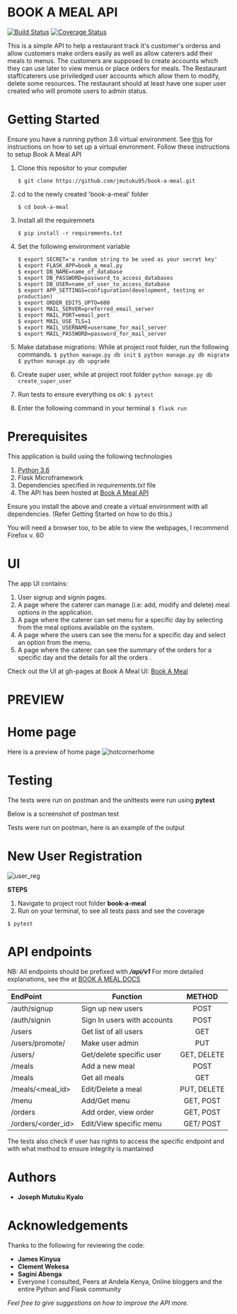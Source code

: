 # BOOK A MEAL API
[![Build Status](https://travis-ci.org/jmutuku95/book-a-meal.svg?branch=feature-db)](https://travis-ci.org/jmutuku95/book-a-meal) [![Coverage Status](https://coveralls.io/repos/github/jmutuku95/book-a-meal/badge.svg?branch=challenge3)](https://coveralls.io/github/jmutuku95/book-a-meal?branch=challenge3)

This is a simple API to help a restaurant track it's customer's orderss and allow customers make orders easily as well as allow caterers add their meals to menus.
The customers are supposed to create accounts which they can use later to view menus or place orders for meals. The Restaurant staff/caterers use priviledged user
accounts which allow them to modify, delete some resources. The restaurant should at least have one super user created who will promote users to admin status.

# Getting Started
Ensure you have a running python 3.6 virtual environment. See <a href="https://docs.python.org/3/library/venv.html"> this</a> for instructions on how to set up a virtual envronment.
Follow these instructions to setup Book A Meal API

 1. Clone this repositor to your computer
    ```
    $ git clone https://github.com/jmutuku95/book-a-meal.git
    ```

 2. cd to the newly created 'book-a-meal' folder
    ```
    $ cd book-a-meal
    ```

 3. Install all the requiremnets
    ```
    $ pip install -r requirements.txt
    ```

 3. Set the following environment variable
    ```
    $ export SECRET='a random string to be used as your secret key'
    $ export FLASK_APP=book_a_meal.py
    $ export DB_NAME=name_of_database
    $ export DB_PASSWORD=password_to_access_databases
    $ export DB_USER=name_of_user_to_access_database
    $ export APP_SETTINGS=configuration(development, testing or production)
    $ export ORDER_EDITS_UPTO=600
    $ export MAIL_SERVER=preferred_email_server
    $ export MAIL_PORT=email_port
    $ export MAIL_USE_TLS=1
    $ export MAIL_USERNAME=username_for_mail_server
    $ export MAIL_PASSWORD=password_for_mail_server
    ```
  
  4. Make database migrations: While at project root folder, run the following commands.
    ```
    $ python manage.py db init
    ```
    ```
    $ python manage.py db migrate
    ```
    ```
    $ python manage.py db upgrade
    ```

  5. Create super user, while at project root folder
    ```
    python manage.py db create_super_user
    ```

  6. Run tests to ensure everything os ok:
    ```
    $ pytest
    ```

  7. Enter the following command in your terminal
    ```
    $ flask run
    ```

# Prerequisites

This application is build using the following technologies

  1. <a href="https://www.python.org/downloads/">Python 3.6</a>
  2. Flask Microframework
  3. Dependencies specified in _requirements.txt_ file
  4. The API has been hosted at  [Book A Meal API](https://bamv2.herokuapp.com)

Ensure you install the above and create a virtual environment with all dependencies. (Refer Getting Started on how to do this.)

You will need a browser too, to be able to view the webpages, I recommend Firefox v. 60

# UI

The app UI  contains:

  1. User signup and signin pages.
  2. A page where the caterer can manage (i.e: add, modify and delete) meal options in the application.
  3. A page where the caterer can set menu for a specific day by selecting from the meal options available on the system.
  4. A page where the users can see the menu for a specific day and select an option from the menu.
  5. A page where the caterer can see the summary of the orders for a specific day and the details for all the orders .

Check out the UI at gh-pages at Book A Meal UI: [Book A Meal](https://jmutuku95.github.io/book-a-meal/UI/startpage.html)

# PREVIEW
  # Home page
Here is a preview of home page
![hotcornerhome](https://user-images.githubusercontent.com/28805113/39204996-233f0b4a-4802-11e8-8a1b-9283be8653ec.png)

# Testing
The tests were run on postman and the unittests were run using  **pytest**

Below is a screenshot of postman test

 Tests were run on postman, here is an example of the output

  # New User Registration
![user_reg](https://user-images.githubusercontent.com/28805113/39317984-8e728296-4985-11e8-89c7-ca5bb36b6c04.jpg)
 

**STEPS**
 1. Navigate to project root folder **book-a-meal**
 2. Run on your terminal, to see all tests pass and see the coverage
   ```
   $ pytest
   ```

# API endpoints
NB: All endpoints should be prefixed with **_/api/v1_**
For more detailed explanations, see the at [BOOK A MEAL DOCS](https://bookameal0.docs.apiary.io/#)


| EndPoint            | Function                    |METHOD       |
| :-----------------  |-----------------------------|:-----------:|
| /auth/signup        | Sign up new users           | POST        |
| /auth/signin        | Sign In users with accounts | POST        |
| /users              | Get list of all users       | GET         |
| /users/promote/<id> | Make user admin             | PUT         |
| /users/<id>         | Get/delete specific user    | GET, DELETE |
| /meals              | Add a new meal              | POST        |
| /meals              | Get all meals               | GET         |
| /meals/<meal_id>    | Edit/Delete a meal          | PUT, DELETE |
| /menu               | Add/Get menu                | GET, POST   |
| /orders             | Add order, view order       | GET, POST   |
| /orders/<order_id>  | Edit/View specific menu     | GET/ POST   |


  
 The tests also check if user has rights to access the specific endpoint and with what method to ensure integrity is mantained
 
# Authors
* **Joseph Mutuku Kyalo** 

# Acknowledgements
Thanks to the following for reviewing the code:
  * **James Kinyua**
  * **Clement Wekesa**
  * **Sagini Abenga**
  * Everyone I consulted, Peers at Andela Kenya, Online bloggers and the entire Python and Flask community

_Feel free to give suggestions on how to improve the API more._
